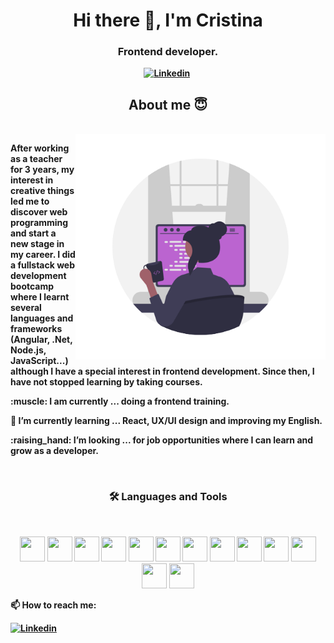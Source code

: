 
<!--
**cristinagdev/cristinagdev** is a ✨ _special_ ✨ repository because its `README.md` (this file) appears on your GitHub profile.

Here are some ideas to get you started:

- 🔭 I’m currently working on ...
- 🌱 I’m currently learning ...
- 👯 I’m looking to collaborate on ...
- 🤔 I’m looking for help with ...
- 💬 Ask me about ...
- 📫 How to reach me: ...
- 😄 Pronouns: ...
- ⚡ Fun fact: ...
-->

<p>
  <h1 align="center"><b>Hi there 👋, I'm Cristina </h1>
</p>
<h3 align="center">Frontend developer.</h3>
<p align="center">
<!-- <a href="https://julia-undeutsch.netlify.app/"><img src="https://img.shields.io/badge/PORTFOLIO-CC6699?style=for-the-badge&logoColor=white alt="Portfolio" /></a>&nbsp; -->
<a href="https://www.linkedin.com/in/cristina-garcia-dev"><img src="https://img.shields.io/badge/Linkedin-1DA1F2?style=for-the-badge&logo=linkedin&logoColor=white" alt="Linkedin" /></a>&nbsp;
</p>





<!-- <p>I am a mentor by 💙 helping people who are in the same situation like I was not long ago to get into tech too. Therefore, I am creating a <a href="https://yuridevat.mailchimpsites.com/">learning website</a> for totally beginners, portfolio creators and job-seekers where I am sharing my tips and suggestions.</p> -->



<!-- <h2 align="center">My favorite projects 💻</h2>
<br />

<p align="center">
  <img  width="400" src="https://github.com/YuriDevAT/sos-animals/blob/main/public/thumbnail-sos.png" />
  <img width="400" src="https://github.com/the-collab-lab/tcl-19-smart-shopping-list/blob/main/public/Thumbnail.png" />
 <a href="https://github.com/YuriDevAT/sos-animals">
  <img align="" src="https://github-readme-stats.vercel.app/api/pin/?username=YuriDevAT&repo=sos-animals&theme=tokyonight" />
</a>
  <a href="https://github.com/YuriDevAT/tcl-19-smart-shopping-list">
  <img align="" src="https://github-readme-stats.vercel.app/api/pin/?username=YuriDevAT&repo=tcl-19-smart-shopping-list&theme=tokyonight" />
</a>
  <img width="400" src="https://github.com/YuriDevAT/nikki-my-diary/blob/main/public/thumbnail-nikki.png" />
  <img width="400" src="https://github.com/YuriDevAT/instagram-clone/blob/main/thumbnail-instagram.png" />
  <a href="https://github.com/YuriDevAT/nikki-my-diary">
  <img align="" src="https://github-readme-stats.vercel.app/api/pin/?username=YuriDevAT&repo=nikki-my-diary&theme=tokyonight" />
</a>
<a href="https://github.com/YuriDevAT/instagram-clone">
  <img align="" src="https://github-readme-stats.vercel.app/api/pin/?username=YuriDevAT&repo=instagram-clone&theme=tokyonight" />
</a>
</p>

<br /> -->

<h2 align="center">About me 😇</h2>
<br />



 <img align="right" src="./assets/logo.png" width="400"/>
<p> After working as a teacher for 3 years, my interest in creative things led me to discover web programming and start a new stage in my career. I did a fullstack web development bootcamp where I learnt several languages and frameworks (Angular, .Net, Node.js, JavaScript...) although I have a special interest in frontend development. Since then, I have not stopped learning by taking courses.</p>

<!-- <p>I am a responsible and organized person, with the ability to adapt and used to working as a team. I am eager to learn, improve and add value. I would love to work in a company where I can learn, grow as a developer and have exciting projects. </p> -->

<p>:muscle: I am currently ... doing a frontend training.</p>
<p>🌱 I’m currently learning ... React, UX/UI design and improving my English.</p>
<p>:raising_hand: I’m looking ... for job opportunities where I can learn and grow as a developer.</p>
<!-- <p>:ghost: Fun fact ... I studied teaching and discovered web development watching HTML and CSS videos on youtube. </p> -->

<br />
<p>
<h3 align= "center">🛠 Languages and Tools</h3>
</p>
<br />

<p align= "center">
  <img  src= "https://user-images.githubusercontent.com/25181517/117447535-f00a3a00-af3d-11eb-89bf-45aaf56dbaf1.png"  width="40" height="40"/>
  <img src="https://user-images.githubusercontent.com/25181517/183898674-75a4a1b1-f960-4ea9-abcb-637170a00a75.png"  width="40" height="40" />
   <img src="https://user-images.githubusercontent.com/25181517/183577242-5081ea3b-7a3c-419b-9b81-014bf32e2e69.png"  width="40" height="40" />
  <img src="https://user-images.githubusercontent.com/25181517/183898054-b3d693d4-dafb-4808-a509-bab54cf5de34.png"  width="40" height="40" />
  <img src="https://user-images.githubusercontent.com/25181517/117447155-6a868a00-af3d-11eb-9cfe-245df15c9f3f.png"  width="40" height="40" />
  <img src="https://user-images.githubusercontent.com/25181517/183890598-19a0ac2d-e88a-4005-a8df-1ee36782fde1.png"  width="40" height="40" />
  <img src="https://user-images.githubusercontent.com/25181517/183890595-779a7e64-3f43-4634-bad2-eceef4e80268.png"  width="40" height="40" />
  <img src="https://user-images.githubusercontent.com/25181517/183897015-94a058a6-b86e-4e42-a37f-bf92061753e5.png"  width="40" height="40" />
  <img src="https://user-images.githubusercontent.com/25181517/183568594-85e280a7-0d7e-4d1a-9028-c8c2209e073c.png"  width="40" height="40" />
  <img src="https://user-images.githubusercontent.com/25181517/183859966-a3462d8d-1bc7-4880-b353-e2cbed900ed6.png"  width="40" height="40" />
  <img src="https://user-images.githubusercontent.com/25181517/183896128-ec99105a-ec1a-4d85-b08b-1aa1620b2046.png"  width="40" height="40" />
  <img src= "https://user-images.githubusercontent.com/25181517/117364277-fc4eb280-aebd-11eb-8769-a3583c6a2037.png"  width="40" height="40"/> 
  <img src= "https://user-images.githubusercontent.com/25181517/117364276-fc4eb280-aebd-11eb-92ba-8a6ef74b7313.png"  width="40" height="40"/> 
  
</p>


 <p>📫 How to reach me:</p>  
 <a href="https://www.linkedin.com/in/cristina-garcia-dev"><img src="https://img.shields.io/badge/Linkedin-1DA1F2?style=for-the-badge&logo=linkedin&logoColor=white" alt="Linkedin" /></a>












